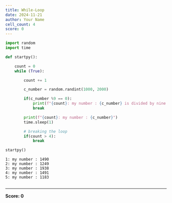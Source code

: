 ```yaml
---
title: While-Loop
date: 2024-11-21
author: Your Name
cell_count: 4
score: 0
---
```


```python
import random
import time
```


```python
def startpy():

    count = 0
    while (True):

        count += 1

        c_number = random.randint(1000, 2000)

        if(c_number %9 == 0):
            print(f"{count}: my number : {c_number} is divided by nine. So breaking the loop")
            break

        print(f"{count}: my number : {c_number}")
        time.sleep(1)

        # breaking the loop
        if(count > 4):
            break
```


```python
startpy()
```

    1: my number : 1490
    2: my number : 1249
    3: my number : 1938
    4: my number : 1491
    5: my number : 1183



```python

```


---
**Score: 0**
